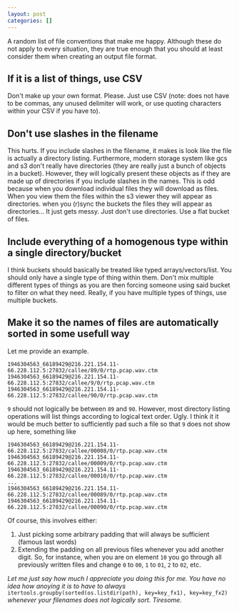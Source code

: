 ```yaml
---
layout: post
categories: []
---
```


A random list of file conventions that make me happy. Although these do not apply to every situation, they are true enough that you should at least consider them when creating an output file format.

## If it is a list of things, use CSV

Don't make up your own format. Please. Just use CSV (note: does not have to be commas, any unused delimiter will work, or use quoting characters within your CSV if you have to).

## Don't use slashes in the filename

This hurts. If you include slashes in the filename, it makes is look like the file is actually a directory listing. Furthermore, modern storage system like gcs and s3 don't really have directories (they are really just a bunch of objects in a bucket). However, they will logically present these objects as if they are made up of directories if you include slashes in the names. This is odd because when you download individual files they will download as files. When you view them the files within the s3 viewer they will appear as directories. when you (r)sync the buckets the files  they will appear as directories... It just gets messy. Just don't use directories. Use a flat bucket of files.

## Include everything of a homogenous type within a single directory/bucket

I think buckets should basically be treated like typed arrays/vectors/list. You should only have a single type of thing within them. Don't mix multiple different types of things as you are then forcing someone using said bucket to filter on what they need. Really, if you have multiple types of things, use multiple buckets.

## Make it so the names of files are automatically sorted in some usefull way

Let me provide an example.

```
1946304563_66189429@216.221.154.11-66.228.112.5:27832/callee/89/0/rtp.pcap.wav.ctm
1946304563_66189429@216.221.154.11-66.228.112.5:27832/callee/9/0/rtp.pcap.wav.ctm
1946304563_66189429@216.221.154.11-66.228.112.5:27832/callee/90/0/rtp.pcap.wav.ctm
```

`9` should not logically be between `89` and `90`. However, most directory listing operations will list things according to logical text order. Ugly. I think it it would be much better to sufficiently pad such a file so that `9` does not show up here, something like

```
1946304563_66189429@216.221.154.11-66.228.112.5:27832/callee/00008/0/rtp.pcap.wav.ctm
1946304563_66189429@216.221.154.11-66.228.112.5:27832/callee/00009/0/rtp.pcap.wav.ctm
1946304563_66189429@216.221.154.11-66.228.112.5:27832/callee/00010/0/rtp.pcap.wav.ctm
...
1946304563_66189429@216.221.154.11-66.228.112.5:27832/callee/00089/0/rtp.pcap.wav.ctm
1946304563_66189429@216.221.154.11-66.228.112.5:27832/callee/00090/0/rtp.pcap.wav.ctm
```

Of course, this involves either:

1. Just picking some arbitrary padding that will always be sufficient (famous last words)
2. Extending the padding on all previous files whenever you add another digit. So, for instance, when you are on element `10` you go through all previously written files and change `0` to `00`, `1` to `01`, `2` to `02`, etc.

*Let me just say how much I appreciate you doing this for me. You have no idea how anoying it is to have to always* `itertools.groupby(sorted(os.listdir(path), key=key_fx1), key=key_fx2)` *whenever your filenames does not logically sort. Tiresome.*

